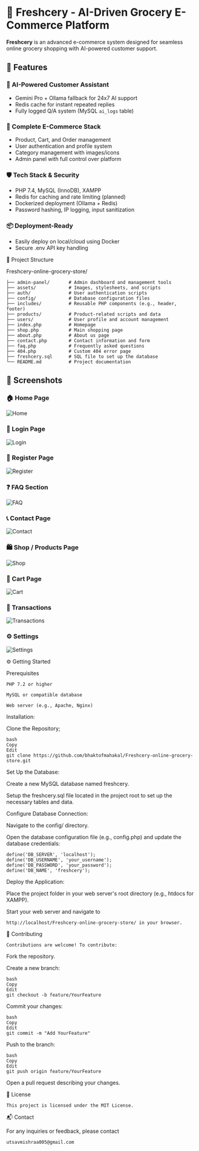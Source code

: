 # 🥦 Freshcery - AI-Driven Grocery E-Commerce Platform

**Freshcery** is an advanced e-commerce system designed for seamless online grocery shopping with AI-powered customer support.

## 🚀 Features

### 🧠 AI-Powered Customer Assistant
- Gemini Pro + Ollama fallback for 24x7 AI support
- Redis cache for instant repeated replies
- Fully logged Q/A system (MySQL `ai_logs` table)

### 🛒 Complete E-Commerce Stack
- Product, Cart, and Order management
- User authentication and profile system
- Category management with images/icons
- Admin panel with full control over platform

### 🛡️ Tech Stack & Security
- PHP 7.4, MySQL (InnoDB), XAMPP
- Redis for caching and rate limiting (planned)
- Dockerized deployment (Ollama + Redis)
- Password hashing, IP logging, input sanitization

### 📦 Deployment-Ready
- Easily deploy on local/cloud using Docker
- Secure .env API key handling


📁 Project Structure

Freshcery-online-grocery-store/

    
    ├── admin-panel/       # Admin dashboard and management tools
    ├── assets/            # Images, stylesheets, and scripts
    ├── auth/              # User authentication scripts
    ├── config/            # Database configuration files
    ├── includes/          # Reusable PHP components (e.g., header, footer)
    ├── products/          # Product-related scripts and data
    ├── users/             # User profile and account management
    ├── index.php          # Homepage
    ├── shop.php           # Main shopping page
    ├── about.php          # About us page
    ├── contact.php        # Contact information and form
    ├── faq.php            # Frequently asked questions
    ├── 404.php            # Custom 404 error page
    ├── freshcery.sql      # SQL file to set up the database
    └── README.md          # Project documentation

## 📸 Screenshots

### 🏠 Home Page  
![Home](image/homepage.png)

### 🔐 Login Page  
![Login](image/login.png)

### 📝 Register Page  
![Register](image/register.png)

### ❓ FAQ Section  
![FAQ](image/faq.png)

### 📞 Contact Page  
![Contact](image/contact.png)

### 🛍️ Shop / Products Page  
![Shop](image/shop.png)

### 🛒 Cart Page  
![Cart](image/cart.png)

### 👤 Transactions 
![Transactions](image/transactions.png)

### ⚙️ Settings
![Settings](image/settings.png)

⚙️ Getting Started

Prerequisites


    PHP 7.2 or higher
    
    MySQL or compatible database
    
    Web server (e.g., Apache, Nginx)

Installation:

Clone the Repository;

    bash
    Copy
    Edit
    git clone https://github.com/bhaktofmahakal/Freshcery-online-grocery-store.git
    
Set Up the Database:

Create a new MySQL database named freshcery.

Setup the freshcery.sql file located in the project root to set up the necessary tables and data.

Configure Database Connection:

Navigate to the config/ directory.

Open the database configuration file (e.g., config.php) and update the database credentials:

    define('DB_SERVER', 'localhost');
    define('DB_USERNAME', 'your_username');
    define('DB_PASSWORD', 'your_password');
    define('DB_NAME', 'freshcery');
    
Deploy the Application:

Place the project folder in your web server's root directory (e.g., htdocs for XAMPP).

Start your web server and navigate to

    http://localhost/Freshcery-online-grocery-store/ in your browser.

🤝 Contributing

    Contributions are welcome! To contribute:

Fork the repository.

Create a new branch:

    bash
    Copy
    Edit
    git checkout -b feature/YourFeature
    
Commit your changes:

    bash
    Copy
    Edit
    git commit -m "Add YourFeature"
    
Push to the branch:

    bash
    Copy
    Edit
    git push origin feature/YourFeature
    
Open a pull request describing your changes.

📄 License

    This project is licensed under the MIT License.

📬 Contact

For any inquiries or feedback, please contact 

    utsavmishraa005@gmail.com


